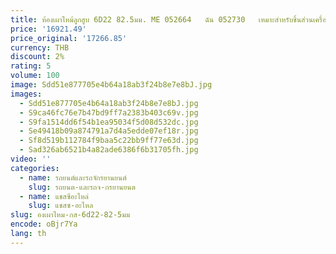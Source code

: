 ```yaml
---
title: ห้องเผาไหม้ลูกสูบ 6D22 82.5มม. ME 052664   ฉัน 052730   เหมาะสําหรับชิ้นส่วนเครื่องยนต์มิตซูบิชิ
price: '16921.49'
price_original: '17266.85'
currency: THB
discount: 2%
rating: 5
volume: 100
image: Sdd51e877705e4b64a18ab3f24b8e7e8bJ.jpg
images:
  - Sdd51e877705e4b64a18ab3f24b8e7e8bJ.jpg
  - S9ca46fc76e7b47bd9ff7a2383b403c69v.jpg
  - S9fa1514dd6f54b1ea95034f5d08d532dc.jpg
  - Se49418b09a874791a7d4a5edde07ef18r.jpg
  - Sf8d519b112784f9baa5c22bb9ff77e63d.jpg
  - Sad326ab6521b4a82ade6386f6b31705fh.jpg
video: ''
categories:
  - name: รถยนต์และรถจักรยานยนต์
    slug: รถยนต-และรถจ-กรยานยนต
  - name: แชสซีอะไหล่
    slug: แชสซ-อะไหล
slug: องเผาไหม-กส-6d22-82-5มม
encode: oBjr7Ya
lang: th
---
```

  